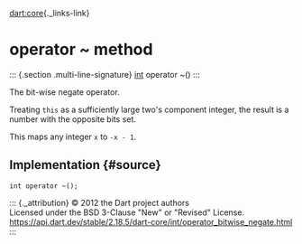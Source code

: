 [dart:core](../../dart-core/dart-core-library){._links-link}

operator \~ method
==================

::: {.section .multi-line-signature}
[int](../int-class) operator \~()
:::

The bit-wise negate operator.

Treating `this` as a sufficiently large two\'s component integer, the
result is a number with the opposite bits set.

This maps any integer `x` to `-x - 1`.

Implementation {#source}
--------------

``` {.language-dart data-language="dart"}
int operator ~();
```

::: {._attribution}
© 2012 the Dart project authors\
Licensed under the BSD 3-Clause \"New\" or \"Revised\" License.\
<https://api.dart.dev/stable/2.18.5/dart-core/int/operator_bitwise_negate.html>
:::
